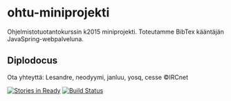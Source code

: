 
# ohtu-miniprojekti
Ohjelmistotuotantokurssin k2015 miniprojekti.
Toteutamme BibTex kääntäjän JavaSpring-webpalveluna. 
## Diplodocus

Ota yhteyttä: Lesandre, neodyymi, janluu, yosq, cesse ©IRCnet

[![Stories in Ready](https://badge.waffle.io/Diplodocus/ohtu-miniprojekti.png?label=ready&title=Ready)](https://waffle.io/Diplodocus/ohtu-miniprojekti)
[![Build Status](https://travis-ci.org/Diplodocus/ohtu-miniprojekti.svg?branch=travis)](https://travis-ci.org/Diplodocus/ohtu-miniprojekti)